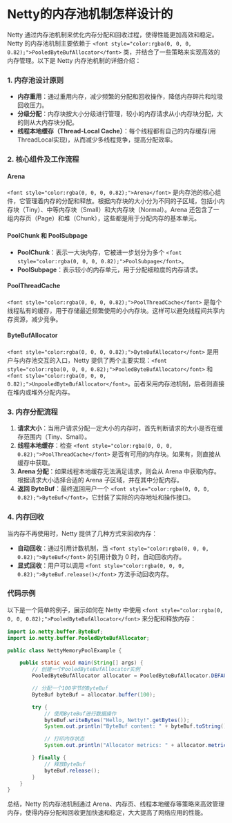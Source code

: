 # Netty的内存池机制怎样设计的

<font style="color:rgba(0, 0, 0, 0.82);">Netty 通过内存池机制来优化内存分配和回收过程，使得性能更加高效和稳定。Netty 的内存池机制主要依赖于 </font>`<font style="color:rgba(0, 0, 0, 0.82);">PooledByteBufAllocator</font>`<font style="color:rgba(0, 0, 0, 0.82);"> 类，并结合了一些策略来实现高效的内存管理。以下是 Netty 内存池机制的详细介绍：</font>

### <font style="color:rgba(0, 0, 0, 0.82);">1. 内存池设计原则</font>
+ **<font style="color:rgba(0, 0, 0, 0.82);">内存重用</font>**<font style="color:rgba(0, 0, 0, 0.82);">：通过重用内存，减少频繁的分配和回收操作，降低内存碎片和垃圾回收压力。</font>
+ **<font style="color:rgba(0, 0, 0, 0.82);">分级分配</font>**<font style="color:rgba(0, 0, 0, 0.82);">：内存块按大小分级进行管理，较小的内存请求从小内存块分配，大的则从大内存块分配。</font>
+ **<font style="color:rgba(0, 0, 0, 0.82);">线程本地缓存（Thread-Local Cache）</font>**<font style="color:rgba(0, 0, 0, 0.82);">：每个线程都有自己的内存缓存(用ThreadLocal实现)，从而减少多线程竞争，提高分配效率。</font>

### <font style="color:rgba(0, 0, 0, 0.82);">2. 核心组件及工作流程</font>
#### <font style="color:rgba(0, 0, 0, 0.82);">Arena</font>
`<font style="color:rgba(0, 0, 0, 0.82);">Arena</font>`<font style="color:rgba(0, 0, 0, 0.82);"> </font><font style="color:rgba(0, 0, 0, 0.82);">是内存池的核心组件，它管理着内存的分配和释放。根据内存块的大小分为不同的子区域，包括小内存块（Tiny）、中等内存块（Small）和大内存块（Normal）。Arena 还包含了一组内存页（Page）和堆（Chunk），这些都是用于分配内存的基本单元。</font>

#### <font style="color:rgba(0, 0, 0, 0.82);">PoolChunk 和 PoolSubpage</font>
+ **<font style="color:rgba(0, 0, 0, 0.82);">PoolChunk</font>**<font style="color:rgba(0, 0, 0, 0.82);">：表示一大块内存，它被进一步划分为多个</font><font style="color:rgba(0, 0, 0, 0.82);"> </font>`<font style="color:rgba(0, 0, 0, 0.82);">PoolSubpage</font>`<font style="color:rgba(0, 0, 0, 0.82);">。</font>
+ **<font style="color:rgba(0, 0, 0, 0.82);">PoolSubpage</font>**<font style="color:rgba(0, 0, 0, 0.82);">：表示较小的内存单元，用于分配细粒度的内存请求。</font>

#### <font style="color:rgba(0, 0, 0, 0.82);">PoolThreadCache</font>
`<font style="color:rgba(0, 0, 0, 0.82);">PoolThreadCache</font>`<font style="color:rgba(0, 0, 0, 0.82);"> </font><font style="color:rgba(0, 0, 0, 0.82);">是每个线程私有的缓存，用于存储最近频繁使用的小内存块。这样可以避免线程间共享内存资源，减少竞争。</font>

#### <font style="color:rgba(0, 0, 0, 0.82);">ByteBufAllocator</font>
`<font style="color:rgba(0, 0, 0, 0.82);">ByteBufAllocator</font>`<font style="color:rgba(0, 0, 0, 0.82);"> </font><font style="color:rgba(0, 0, 0, 0.82);">是用户与内存池交互的入口，Netty 提供了两个主要实现：</font>`<font style="color:rgba(0, 0, 0, 0.82);">PooledByteBufAllocator</font>`<font style="color:rgba(0, 0, 0, 0.82);"> </font><font style="color:rgba(0, 0, 0, 0.82);">和</font><font style="color:rgba(0, 0, 0, 0.82);"> </font>`<font style="color:rgba(0, 0, 0, 0.82);">UnpooledByteBufAllocator</font>`<font style="color:rgba(0, 0, 0, 0.82);">。前者采用内存池机制，后者则直接在堆内或堆外分配内存。</font>

### <font style="color:rgba(0, 0, 0, 0.82);">3. 内存分配流程</font>
1. **<font style="color:rgba(0, 0, 0, 0.82);">请求大小</font>**<font style="color:rgba(0, 0, 0, 0.82);">：当用户请求分配一定大小的内存时，首先判断请求的大小是否在缓存范围内（Tiny、Small）。</font>
2. **<font style="color:rgba(0, 0, 0, 0.82);">线程本地缓存</font>**<font style="color:rgba(0, 0, 0, 0.82);">：检查</font><font style="color:rgba(0, 0, 0, 0.82);"> </font>`<font style="color:rgba(0, 0, 0, 0.82);">PoolThreadCache</font>`<font style="color:rgba(0, 0, 0, 0.82);"> </font><font style="color:rgba(0, 0, 0, 0.82);">是否有可用的内存块。如果有，则直接从缓存中获取。</font>
3. **<font style="color:rgba(0, 0, 0, 0.82);">Arena 分配</font>**<font style="color:rgba(0, 0, 0, 0.82);">：如果线程本地缓存无法满足请求，则会从 Arena 中获取内存。根据请求大小选择合适的 Arena 子区域，并在其中分配内存。</font>
4. **<font style="color:rgba(0, 0, 0, 0.82);">返回 ByteBuf</font>**<font style="color:rgba(0, 0, 0, 0.82);">：最终返回用户一个</font><font style="color:rgba(0, 0, 0, 0.82);"> </font>`<font style="color:rgba(0, 0, 0, 0.82);">ByteBuf</font>`<font style="color:rgba(0, 0, 0, 0.82);">，它封装了实际的内存地址和操作接口。</font>

### <font style="color:rgba(0, 0, 0, 0.82);">4. 内存回收</font>
<font style="color:rgba(0, 0, 0, 0.82);">当内存不再使用时，Netty 提供了几种方式来回收内存：</font>

+ **<font style="color:rgba(0, 0, 0, 0.82);">自动回收</font>**<font style="color:rgba(0, 0, 0, 0.82);">：通过引用计数机制，当</font><font style="color:rgba(0, 0, 0, 0.82);"> </font>`<font style="color:rgba(0, 0, 0, 0.82);">ByteBuf</font>`<font style="color:rgba(0, 0, 0, 0.82);"> </font><font style="color:rgba(0, 0, 0, 0.82);">的引用计数为 0 时，自动回收内存。</font>
+ **<font style="color:rgba(0, 0, 0, 0.82);">显式回收</font>**<font style="color:rgba(0, 0, 0, 0.82);">：用户可以调用</font><font style="color:rgba(0, 0, 0, 0.82);"> </font>`<font style="color:rgba(0, 0, 0, 0.82);">ByteBuf.release()</font>`<font style="color:rgba(0, 0, 0, 0.82);"> </font><font style="color:rgba(0, 0, 0, 0.82);">方法手动回收内存。</font>

### <font style="color:rgba(0, 0, 0, 0.82);">代码示例</font>
<font style="color:rgba(0, 0, 0, 0.82);">以下是一个简单的例子，展示如何在 Netty 中使用</font><font style="color:rgba(0, 0, 0, 0.82);"> </font>`<font style="color:rgba(0, 0, 0, 0.82);">PooledByteBufAllocator</font>`<font style="color:rgba(0, 0, 0, 0.82);"> </font><font style="color:rgba(0, 0, 0, 0.82);">来分配和释放内存：</font>

```java
import io.netty.buffer.ByteBuf;  
import io.netty.buffer.PooledByteBufAllocator;  

public class NettyMemoryPoolExample {  

    public static void main(String[] args) {  
        // 创建一个PooledByteBufAllocator实例  
        PooledByteBufAllocator allocator = PooledByteBufAllocator.DEFAULT;  

        // 分配一个100字节的ByteBuf  
        ByteBuf byteBuf = allocator.buffer(100);  

        try {  
            // 使用ByteBuf进行数据操作  
            byteBuf.writeBytes("Hello, Netty!".getBytes());  
            System.out.println("ByteBuf content: " + byteBuf.toString());  

            // 打印内存状态  
            System.out.println("Allocator metrics: " + allocator.metric());  

        } finally {  
            // 释放ByteBuf  
            byteBuf.release();  
        }  
    }  
}
```

<font style="color:rgba(0, 0, 0, 0.82);">总结，Netty 的内存池机制通过 Arena、内存页、线程本地缓存等策略来高效管理内存，使得内存分配和回收更加快速和稳定，大大提高了网络应用的性能。</font>

